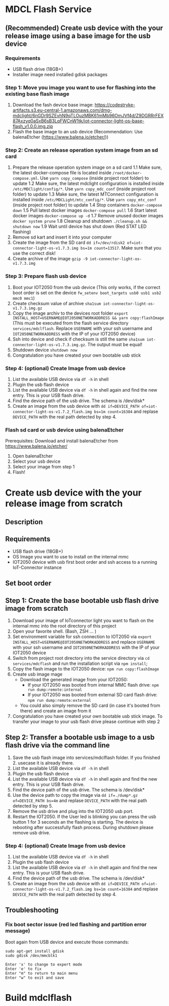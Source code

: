# MDCL Flash Service

## (Recommended) Create usb device with the your release image using a base image for the usb device

### Requirements

- USB flash drive (18GB+)
- Installer image need installed gdisk packages

### Step 1: Move you image you want to use for flashing into the existing base flash image

1. Download the fash device base image: https://codestryke-artifacts.s3.eu-central-1.amazonaws.com/dmg-mdclight/6nGDr9SZEvhN9qTLOuzMBK61mMb96OmJVf4d/Z9DGRRrFEX87Axzyq0aSxB6sB3LqFWCnW1tk/iot-connector-light-os-base-flash_v1.0.0.img.zip
2. Flash the base image to an usb device (Recommendation: Use balenaEtcher (https://www.balena.io/etcher/))

### Step 2: Create an release operation system image from an sd card

1. Prepare the release operation system image on a sd card
   1.1 Make sure, the latest docker-compose file is located inside `/root/docker-compose.yml`. Use `yarn copy_compose` (inside project root folder) to update
   1.2 Make sure, the latest mdclight configuration is installed inside `/etc/MDClight/config/*`. Use `yarn copy_mdc_conf` (inside project root folder) to update
   1.3 Make sure, the latest MTConnect configuration is installed inside `/etc/MDCLight/mtc_config/*`. Use `yarn copy_mtc_conf` (inside project root folder) to update
   1.4 Stop containers `docker-compose down`
   1.5 Pull latest docker images `docker-compose pull`
   1.6 Start latest docker images `docker-compose up -d`
   1.7 Remove unused docker images `docker system prune`
   1.8 Cleanup and shutdown `./cleanup.sh && shutdown now`
   1.9 Wait until device has shut down (Red STAT LED flashing)
2. Remove sd kart and insert it into your computer
3. Create the image from the SD card `dd if=/dev/rdisk2 of=iot-connector-light-os-v1.7.3.img bs=1m count=13517`. Make sure that you use the correct disk!
4. Create archive of the image `gzip -9 iot-connector-light-os-v1.7.3.img`

### Step 3: Prepare flash usb device

1. Boot your IOT2050 from the usb device (This only works, if the correct boot order is set on the device `fw_setenv boot_targets usb0 usb1 usb2 mmc0 mmc1`)
2. Create checksum value of archive `sha1sum iot-connector-light-os-v1.7.3.img.gz`
3. Copy the image archiv to the devices root folder `export INSTALL_HOST=USERNAME@IOT2050NETWORKADDRESS && yarn copy:flashImage` (This must be executed from the flash service directory `services/mdclflash`. Replace `USERNAME` with your ssh username and `IOT2050NETWORKADDRESS` with the IP of your IOT2050 device)
4. Ssh into device and check if checksum is still the same `sha1sum iot-connector-light-os-v1.7.3.img.gz`. The output must be equal!
5. Shutdown device `shutdown now`
6. Congratulation you have created your own bootable usb stick

### Step 4: (optional) Create Image from usb device

1. List the available USB device via `df -h` in shell
2. Plugin the usb flash device
3. List the available USB device via `df -h` in shell again and find the new entry. This is your USB flash drive.
4. Find the device path of the usb drive. The schema is /dev/disk\*
5. Create an image from the usb device with `dd if=DEVICE_PATH of=iot-connector-light-os-v1.7.2_flash.img bs=1m count=16384` and replase `DEVICE_PATH` with the real path detected by step 4.

### Flash sd card or usb device using balenaEtcher

Prerequisites: Download and install balenaEtcher from https://www.balena.io/etcher/

1. Open balenaEtcher
2. Select your usb device
3. Select your image from step 1
4. Flash!

# Create usb device with the your release image from scratch

## Description

## Requirements

- USB flash drive (18GB+)
- OS Image you want to use to install on the internal mmc
- IOT2050 device with usb first boot order and ssh access to a running IoT-Connector instance

## Set boot order

## Step 1: Create the base bootable usb flash drive image from scratch

1.  Download your image of IoTconnector light you want to flash on the internal mmc into the root directory of this project
2.  Open your favorite shell. (Bash, ZSH ... )
3.  Set environment variable for ssh connection to IOT2050 via `export INSTALL_HOST=USERNAME@IOT2050NETWORKADDRESS`
    and replace `USERNAME` with your ssh username and `IOT2050NETWORKADDRESS` with the IP of your IOT2050 device
4.  Switch from project root directory into the service directory via `cd services/mdcflash` and run the installation script via `npm install`;
5.  Copy the flash image to the IOT2050 device: `npm run copy:flashImage`
6.  Create usb image mage
    - Download the generated image from your IOT2050:
      - If your IOT2050 was booted from internal MMC flash drive: `npm run dump:remote:internal`
      - If your IOT2050 was booted from external SD card flash drive: `npm run dump:remote:external`
    - You could also simply remove the SD card (in case it's booted from there) and create an image from it
7.  Congratulation you have created your own bootable usb stick image. To transfer your image to your usb flash drive please continue with step 2

## Step 2: Transfer a bootable usb image to a usb flash drive via the command line

1.  Save the usb flash image into services/mdclflash folder. If you finished 2. usecase it is already there.
2.  List the available USB device via `df -h` in shell
3.  Plugin the usb flash device
4.  List the available USB device via `df -h` in shell again and find the new entry. This is your USB flash drive.
5.  Find the device path of the usb drive. The schema is /dev/disk\*
6.  Use the device path to copy the image via `dd if=./dump*.gz of=DEVICE_PATH bs=4m` and replase `DEVICE_PATH` with the real path detected by step 5.
7.  Remove the usb drive and plug into the IOT2050 usb port.
8.  Restart the IOT2050. If the User led is blinking you can press the usb button 1 for 3 seconds an the flashing is starting. The device is rebooting after successfully flash process. During shutdown please remove usb drive.

### Step 4: (optional) Create Image from usb device

1. List the available USB device via `df -h` in shell
2. Plugin the usb flash device
3. List the available USB device via `df -h` in shell again and find the new entry. This is your USB flash drive.
4. Find the device path of the usb drive. The schema is /dev/disk\*
5. Create an image from the usb device with `dd if=DEVICE_PATH of=iot-connector-light-os-v1.7.2_flash.img bs=1m count=16384` and replase `DEVICE_PATH` with the real path detected by step 4.

## Troubleshooting

### Fix boot sector issue (red led flashing and partition error message)

Boot again from USB device and execute those commands:

```
sudo apt-get install gdisk
sudo gdisk /dev/mmcblk1

Enter 'x' to change to expert mode
Enter 'e' to fix
Enter "m" to return to main menu
Enter "w" to exit and save
```

# Build mdclflash
